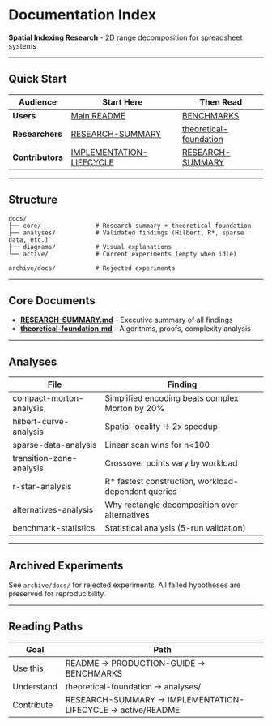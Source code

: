 # Documentation Index

**Spatial Indexing Research** - 2D range decomposition for spreadsheet systems

---

## Quick Start

| Audience         | Start Here                                                | Then Read                                                  |
| ---------------- | --------------------------------------------------------- | ---------------------------------------------------------- |
| **Users**        | [Main README](../README.md)                               | [BENCHMARKS](../BENCHMARKS.md)                             |
| **Researchers**  | [RESEARCH-SUMMARY](./core/RESEARCH-SUMMARY.md)            | [theoretical-foundation](./core/theoretical-foundation.md) |
| **Contributors** | [IMPLEMENTATION-LIFECYCLE](./IMPLEMENTATION-LIFECYCLE.md) | [RESEARCH-SUMMARY](./core/RESEARCH-SUMMARY.md)             |

---

## Structure

```
docs/
├── core/               # Research summary + theoretical foundation
├── analyses/           # Validated findings (Hilbert, R*, sparse data, etc.)
├── diagrams/           # Visual explanations
└── active/             # Current experiments (empty when idle)

archive/docs/           # Rejected experiments
```

---

## Core Documents

- **[RESEARCH-SUMMARY.md](./core/RESEARCH-SUMMARY.md)** - Executive summary of all findings
- **[theoretical-foundation.md](./core/theoretical-foundation.md)** - Algorithms, proofs, complexity analysis

---

## Analyses

| File                     | Finding                                             |
| ------------------------ | --------------------------------------------------- |
| compact-morton-analysis  | Simplified encoding beats complex Morton by 20%     |
| hilbert-curve-analysis   | Spatial locality → 2x speedup                       |
| sparse-data-analysis     | Linear scan wins for n<100                          |
| transition-zone-analysis | Crossover points vary by workload                   |
| r-star-analysis          | R* fastest construction, workload-dependent queries |
| alternatives-analysis    | Why rectangle decomposition over alternatives       |
| benchmark-statistics     | Statistical analysis (5-run validation)             |

---

## Archived Experiments

See `archive/docs/` for rejected experiments. All failed hypotheses are preserved for reproducibility.

---

## Reading Paths

| Goal       | Path                                                        |
| ---------- | ----------------------------------------------------------- |
| Use this   | README → PRODUCTION-GUIDE → BENCHMARKS                      |
| Understand | theoretical-foundation → analyses/                          |
| Contribute | RESEARCH-SUMMARY → IMPLEMENTATION-LIFECYCLE → active/README |
